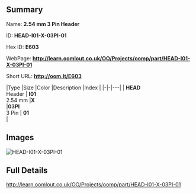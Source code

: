 

## Summary
 
Name: __2.54 mm 3 Pin Header__

ID: __HEAD-I01-X-03PI-01__

Hex ID: __E603__

WebPage: __http://learn.oomlout.co.uk/OO/Projects/oomp/part/HEAD-I01-X-03PI-01__

Short URL: __http://oom.lt/E603__


|Type   |Size   |Color   |Description   |Index   |
|-|-|---|
| __HEAD__ <br>Header  | __I01__<br>2.54 mm   |__X__<br>    |__03PI__<br>3 Pin    | __01__<br>  |


## Images
![HEAD-I01-X-03PI-01](http://oomlout.com/oomp-gen/parts/HEAD-I01-X-03PI-01/HEAD-I01-X-03PI-01_420.jpg)

## Full Details

 http://learn.oomlout.co.uk/OO/Projects/oomp/part/HEAD-I01-X-03PI-01

